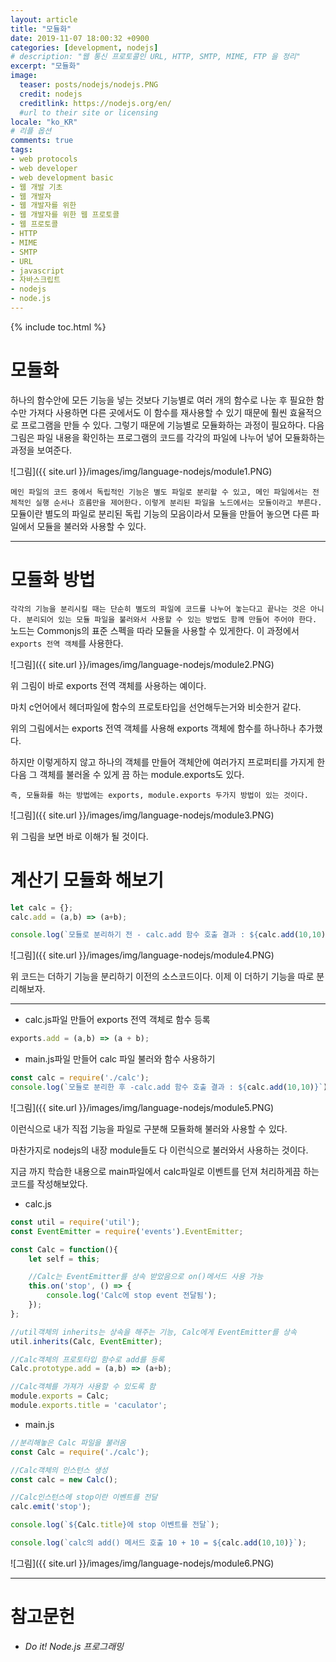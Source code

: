```yaml
---
layout: article
title: "모듈화"
date: 2019-11-07 18:00:32 +0900
categories: [development, nodejs]
# description: "웹 통신 프로토콜인 URL, HTTP, SMTP, MIME, FTP 을 정리"
excerpt: "모듈화"
image:
  teaser: posts/nodejs/nodejs.PNG
  credit: nodejs
  creditlink: https://nodejs.org/en/
  #url to their site or licensing
locale: "ko_KR"
# 리플 옵션
comments: true
tags:
- web protocols
- web developer
- web development basic
- 웹 개발 기초
- 웹 개발자
- 웹 개발자를 위한
- 웹 개발자를 위한 웹 프로토콜
- 웹 프로토콜
- HTTP
- MIME
- SMTP
- URL
- javascript
- 자바스크립트
- nodejs
- node.js
---
```

{% include toc.html %}

# 모듈화
하나의 함수안에 모든 기능을 넣는 것보다 기능별로 여러 개의 함수로 나눈 후 필요한 함수만 가져다 사용하면 다른 곳에서도 이 함수를 재사용할 수 있기 때문에 훨씬 효율적으로 프로그램을 만들 수 있다. 그렇기 때문에 기능별로 모듈화하는 과정이 필요하다. 다음 그림은 파일 내용을 확인하는 프로그램의 코드를 각각의 파일에 나누어 넣어 모듈화하는 과정을 보여준다.  

![그림]({{ site.url }}/images/img/language-nodejs/module1.PNG) 

`메인 파일의 코드 중에서 독립적인 기능은 별도 파일로 분리할 수 있고, 메인 파일에서는 전체적인 실행 순서나 흐름만을 제어한다.` `이렇게 분리된 파일을 노드에서는 모듈이라고 부른다.` 모듈이란 별도의 파일로 분리된 독립 기능의 모음이라서 모듈을 만들어 놓으면 다른 파일에서 모듈을 불러와 사용할 수 있다.

---

# 모듈화 방법
`각각의 기능을 분리시킬 때는 단순히 별도의 파일에 코드를 나누어 놓는다고 끝나는 것은 아니다. 분리되어 있는 모듈 파일을 불러와서 사용할 수 있는 방법도 함께 만들어 주어야 한다.` 노드는 Commonjs의 표준 스펙을 따라 모듈을 사용할 수 있게한다. 이 과정에서 `exports 전역 객체`를 사용한다.


![그림]({{ site.url }}/images/img/language-nodejs/module2.PNG) 

위 그림이 바로 exports 전역 객체를 사용하는 예이다.   

마치 c언어에서 헤더파일에 함수의 프로토타입을 선언해두는거와 비슷한거 같다.    

위의 그림에서는 exports 전역 객체를 사용해 exports 객체에 함수를 하나하나 추가했다.    

하지만 이렇게하지 않고 하나의 객체를 만들어 객체안에 여러가지 프로퍼티를 가지게 한다음 그 객체를 불러올 수 있게 끔 하는 module.exports도 있다.  
  
`즉, 모듈화를 하는 방법에는 exports, module.exports 두가지 방법이 있는 것이다.`

![그림]({{ site.url }}/images/img/language-nodejs/module3.PNG) 

위 그림을 보면 바로 이해가 될 것이다.  


# 계산기 모듈화 해보기

```javascript
let calc = {};
calc.add = (a,b) => (a+b);

console.log(`모듈로 분리하기 전 - calc.add 함수 호출 결과 : ${calc.add(10,10)}`);
```
![그림]({{ site.url }}/images/img/language-nodejs/module4.PNG) 

위 코드는 더하기 기능을 분리하기 이전의 소스코드이다. 이제 이 더하기 기능을 따로 분리해보자.  

---

* calc.js파일 만들어 exports 전역 객체로 함수 등록

```javascript
exports.add = (a,b) => (a + b);
```

* main.js파일 만들어 calc 파일 불러와 함수 사용하기

```javascript
const calc = require('./calc');
console.log(`모듈로 분리한 후 -calc.add 함수 호출 결과 : ${calc.add(10,10)}`);
```

![그림]({{ site.url }}/images/img/language-nodejs/module5.PNG) 

이런식으로 내가 직접 기능을 파일로 구분해 모듈화해 불러와 사용할 수 있다.

마찬가지로 nodejs의 내장 module들도 다 이런식으로 불러와서 사용하는 것이다.  


지금 까지 학습한 내용으로 main파일에서 calc파일로 이벤트를 던져 처리하게끔 하는 코드를 작성해보았다.  

* calc.js

```javascript
const util = require('util');
const EventEmitter = require('events').EventEmitter;

const Calc = function(){
    let self = this;

    //Calc는 EventEmitter를 상속 받았음으로 on()메서드 사용 가능
    this.on('stop', () => {
        console.log('Calc에 stop event 전달됨');
    });
};

//util객체의 inherits는 상속을 해주는 기능, Calc에게 EventEmitter를 상속
util.inherits(Calc, EventEmitter);

//Calc객체의 프로토타입 함수로 add를 등록
Calc.prototype.add = (a,b) => (a+b);

//Calc객체를 가져가 사용할 수 있도록 함
module.exports = Calc;
module.exports.title = 'caculator';
```

* main.js

```javascript
//분리해놓은 Calc 파일을 불러옴
const Calc = require('./calc');

//Calc객체의 인스턴스 생성
const calc = new Calc();

//Calc인스턴스에 stop이란 이벤트를 전달
calc.emit('stop');

console.log(`${Calc.title}에 stop 이벤트를 전달`);

console.log(`calc의 add() 메서드 호출 10 + 10 = ${calc.add(10,10)}`);
```
![그림]({{ site.url }}/images/img/language-nodejs/module6.PNG) 

---

# 참고문헌
- *Do it! Node.js 프로그래밍*

